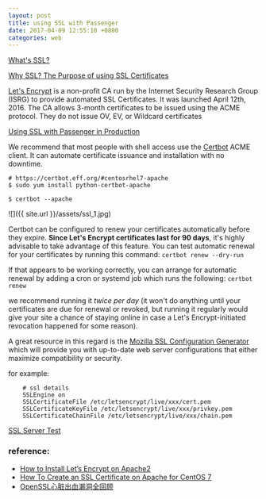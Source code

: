 ```yaml
---
layout: post
title: using SSL with Passenger
date: 2017-04-09 12:55:10 +0800
categories: web
---
```


[What's SSL?](http://info.ssl.com/article.aspx?id=10241)

[Why SSL? The Purpose of using SSL Certificates](https://www.sslshopper.com/why-ssl-the-purpose-of-using-ssl-certificates.html)

[Let's Encrypt](https://letsencrypt.org/) is a non-profit CA run by the Internet Security Research Group (ISRG) to provide automated SSL Certificates. It was launched April 12th, 2016. The CA allows 3-month certificates to be issued using the ACME protocol. They do not issue OV, EV, or Wildcard certificates

[Using SSL with Passenger in Production](https://www.phusionpassenger.com/library/deploy/apache/prod_ssl.html)

We recommend that most people with shell access use the [Certbot](https://certbot.eff.org/) ACME client. It can automate certificate issuance and installation with no downtime. 

``` shell
# https://certbot.eff.org/#centosrhel7-apache
$ sudo yum install python-certbot-apache

$ certbot --apache
```
![]({{ site.url }}/assets/ssl_1.jpg)

Certbot can be configured to renew your certificates automatically before they expire. **Since Let's Encrypt certificates last for 90 days**, it's highly advisable to take advantage of this feature. You can test automatic renewal for your certificates by running this command: `certbot renew --dry-run`

If that appears to be working correctly, you can arrange for automatic renewal by adding a cron or systemd job which runs the following: `certbot renew`

we recommend running it *twice per day* (it won't do anything until your certificates are due for renewal or revoked, but running it regularly would give your site a chance of staying online in case a Let's Encrypt-initiated revocation happened for some reason).


A great resource in this regard is the [Mozilla SSL Configuration Generator]() which will provide you with up-to-date web server configurations that either maximize compatibility or security.

for example:
```
    # ssl details
    SSLEngine on
    SSLCertificateFile /etc/letsencrypt/live/xxx/cert.pem
    SSLCertificateKeyFile /etc/letsencrypt/live/xxx/privkey.pem
    SSLCertificateChainFile /etc/letsencrypt/live/xxx/chain.pem
```
[SSL Server Test](https://www.ssllabs.com/ssltest/analyze.html)

### reference:
- [How to Install Let’s Encrypt on Apache2](https://www.upcloud.com/support/install-lets-encrypt-apache/)
- [How To Create an SSL Certificate on Apache for CentOS 7](https://www.digitalocean.com/community/tutorials/how-to-create-an-ssl-certificate-on-apache-for-centos-7)
- [OpenSSL心脏出血漏洞全回顾](http://www.freebuf.com/articles/network/32171.html)
